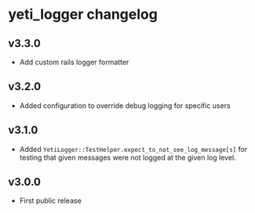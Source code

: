 # yeti_logger changelog

## v3.3.0
- Add custom rails logger formatter

## v3.2.0
- Added configuration to override debug logging for specific users

## v3.1.0
- Added `YetiLogger::TestHelper.expect_to_not_see_log_message[s]` for testing
  that given messages were not logged at the given log level.

## v3.0.0
- First public release
